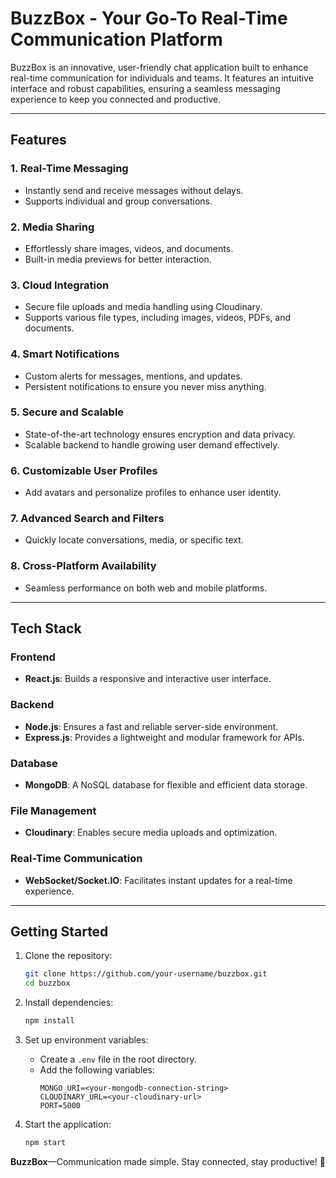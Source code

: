 # BuzzBox - Your Go-To Real-Time Communication Platform  

BuzzBox is an innovative, user-friendly chat application built to enhance real-time communication for individuals and teams. It features an intuitive interface and robust capabilities, ensuring a seamless messaging experience to keep you connected and productive.

---

## **Features**  

### 1. Real-Time Messaging  
- Instantly send and receive messages without delays.  
- Supports individual and group conversations.  

### 2. Media Sharing  
- Effortlessly share images, videos, and documents.  
- Built-in media previews for better interaction.  

### 3. Cloud Integration  
- Secure file uploads and media handling using Cloudinary.  
- Supports various file types, including images, videos, PDFs, and documents.  

### 4. Smart Notifications  
- Custom alerts for messages, mentions, and updates.  
- Persistent notifications to ensure you never miss anything.  

### 5. Secure and Scalable  
- State-of-the-art technology ensures encryption and data privacy.  
- Scalable backend to handle growing user demand effectively.  

### 6. Customizable User Profiles  
- Add avatars and personalize profiles to enhance user identity.  

### 7. Advanced Search and Filters  
- Quickly locate conversations, media, or specific text.  

### 8. Cross-Platform Availability  
- Seamless performance on both web and mobile platforms.  

---

## **Tech Stack**  

### **Frontend**  
- **React.js**: Builds a responsive and interactive user interface.  

### **Backend**  
- **Node.js**: Ensures a fast and reliable server-side environment.  
- **Express.js**: Provides a lightweight and modular framework for APIs.  

### **Database**  
- **MongoDB**: A NoSQL database for flexible and efficient data storage.  

### **File Management**  
- **Cloudinary**: Enables secure media uploads and optimization.  

### **Real-Time Communication**  
- **WebSocket/Socket.IO**: Facilitates instant updates for a real-time experience.  

---

## **Getting Started**  

1. Clone the repository:  
   ```bash  
   git clone https://github.com/your-username/buzzbox.git  
   cd buzzbox  
   ```  

2. Install dependencies:  
   ```bash  
   npm install  
   ```  

3. Set up environment variables:  
   - Create a `.env` file in the root directory.  
   - Add the following variables:  
     ```plaintext  
     MONGO_URI=<your-mongodb-connection-string>  
     CLOUDINARY_URL=<your-cloudinary-url>  
     PORT=5000  
     ```  

4. Start the application:  
   ```bash  
   npm start  
   ```  


**BuzzBox**—Communication made simple. Stay connected, stay productive! 🚀